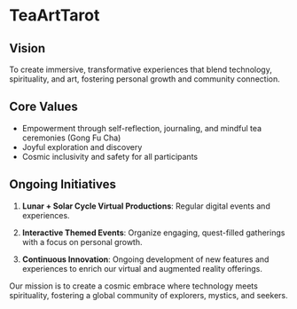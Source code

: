 # TeaArtTarot 

## Vision
To create immersive, transformative experiences that blend technology, spirituality, and art, fostering personal growth and community connection.

## Core Values

- Empowerment through self-reflection, journaling, and mindful tea ceremonies (Gong Fu Cha)
- Joyful exploration and discovery
- Cosmic inclusivity and safety for all participants

## Ongoing Initiatives

1. **Lunar + Solar Cycle Virtual Productions**: Regular digital events and experiences.

2. **Interactive Themed Events**: Organize engaging, quest-filled gatherings with a focus on personal growth.

3. **Continuous Innovation**: Ongoing development of new features and experiences to enrich our virtual and augmented reality offerings.

Our mission is to create a cosmic embrace where technology meets spirituality, fostering a global community of explorers, mystics, and seekers.